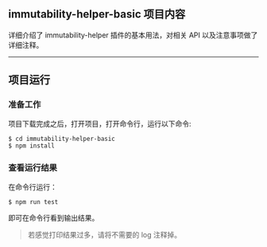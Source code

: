 ## immutability-helper-basic 项目内容
详细介绍了 immutability-helper 插件的基本用法，对相关 API 以及注意事项做了详细注释。


----- 


## 项目运行

### 准备工作
项目下载完成之后，打开项目，打开命令行，运行以下命令:
``` bash
$ cd immutability-helper-basic
$ npm install
```


### 查看运行结果
在命令行运行：
``` bash
$ npm run test
```
即可在命令行看到输出结果。

> 若感觉打印结果过多，请将不需要的 log 注释掉。